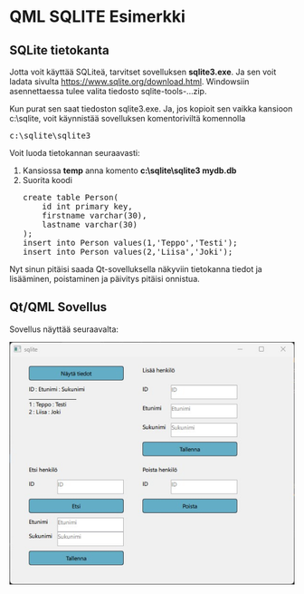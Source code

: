 # QML SQLITE Esimerkki

## SQLite tietokanta

Jotta voit käyttää SQLiteä, tarvitset sovelluksen **sqlite3.exe**. Ja sen voit ladata sivulta
https://www.sqlite.org/download.html. Windowsiin asennettaessa tulee valita tiedosto sqlite-tools-...zip.

Kun purat sen saat tiedoston sqlite3.exe. Ja, jos kopioit sen vaikka kansioon c:\sqlite, voit käynnistää sovelluksen komentoriviltä komennolla 
<pre>
c:\sqlite\sqlite3 
</pre>
Voit luoda tietokannan seuraavasti: 
<ol>
<li>Kansiossa <b>temp</b> anna komento <b>c:\sqlite\sqlite3 mydb.db</b>  </li>
<li>Suorita koodi 
<pre>
create table Person(
    id int primary key,
    firstname varchar(30),
    lastname varchar(30)
);
insert into Person values(1,'Teppo','Testi');
insert into Person values(2,'Liisa','Joki');
</pre></li>
</ol>
Nyt sinun pitäisi saada Qt-sovelluksella näkyviin tietokanna tiedot ja lisääminen, poistaminen ja päivitys pitäisi onnistua.

## Qt/QML Sovellus

Sovellus näyttää seuraavalta:

<img src="application.jpg">